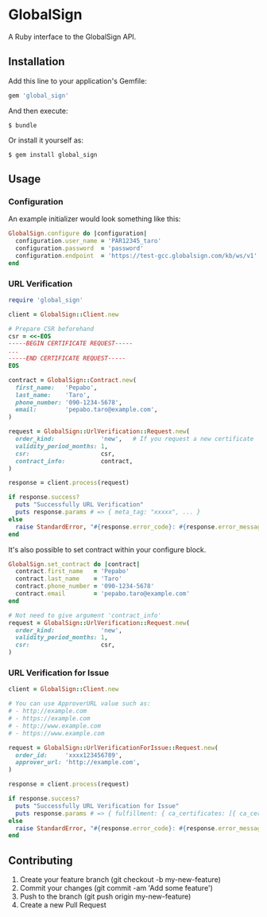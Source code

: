 # GlobalSign

A Ruby interface to the GlobalSign API.

## Installation

Add this line to your application's Gemfile:

```ruby
gem 'global_sign'
```

And then execute:

```
$ bundle
```

Or install it yourself as:

```
$ gem install global_sign
```

## Usage

### Configuration

An example initializer would look something like this:

```ruby
GlobalSign.configure do |configuration|
  configuration.user_name = 'PAR12345_taro'
  configuration.password  = 'password'
  configuration.endpoint  = 'https://test-gcc.globalsign.com/kb/ws/v1'
end
```

### URL Verification

```ruby
require 'global_sign'

client = GlobalSign::Client.new

# Prepare CSR beforehand
csr = <<-EOS
-----BEGIN CERTIFICATE REQUEST-----
...
-----END CERTIFICATE REQUEST-----
EOS

contract = GlobalSign::Contract.new(
  first_name:   'Pepabo',
  last_name:    'Taro',
  phone_number: '090-1234-5678',
  email:        'pepabo.taro@example.com',
)

request = GlobalSign::UrlVerification::Request.new(
  order_kind:             'new',   # If you request a new certificate
  validity_period_months: 1,
  csr:                    csr,
  contract_info:          contract,
)

response = client.process(request)

if response.success?
  puts "Successfully URL Verification"
  puts response.params # => { meta_tag: "xxxxx", ... }
else
  raise StandardError, "#{response.error_code}: #{response.error_message}"
end
```

It's also possible to set contract within your configure block.

```ruby
GlobalSign.set_contract do |contract|
  contract.first_name   = 'Pepabo'
  contract.last_name    = 'Taro'
  contract.phone_number = '090-1234-5678'
  contract.email        = 'pepabo.taro@example.com'
end

# Not need to give argument 'contract_info'
request = GlobalSign::UrlVerification::Request.new(
  order_kind:             'new',
  validity_period_months: 1,
  csr:                    csr,
)
```

### URL Verification for Issue

```ruby
client = GlobalSign::Client.new

# You can use ApproverURL value such as:
# - http://example.com
# - https://example.com
# - http://www.example.com
# - https://www.example.com

request = GlobalSign::UrlVerificationForIssue::Request.new(
  order_id:     'xxxx123456789',
  approver_url: 'http://example.com',
)

response = client.process(request)

if response.success?
  puts "Successfully URL Verification for Issue"
  puts response.params # => { fulfillment: { ca_certificates: [{ ca_cert: "xxxxx" }, ...]}, ... }
else
  raise StandardError, "#{response.error_code}: #{response.error_message}"
end
```

## Contributing

1. Create your feature branch (git checkout -b my-new-feature)
2. Commit your changes (git commit -am 'Add some feature')
3. Push to the branch (git push origin my-new-feature)
4. Create a new Pull Request
